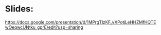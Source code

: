 # Slides:

https://docs.google.com/presentation/d/1MPrgTIzKF_vXPotjLeHHZMfHQTEwOeqwcUNtku_gprE/edit?usp=sharing